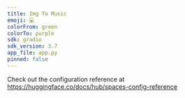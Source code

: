 ```yaml
---
title: Img To Music
emoji: 💻
colorFrom: green
colorTo: purple
sdk: gradio
sdk_version: 3.7
app_file: app.py
pinned: false
---
```


Check out the configuration reference at https://huggingface.co/docs/hub/spaces-config-reference
